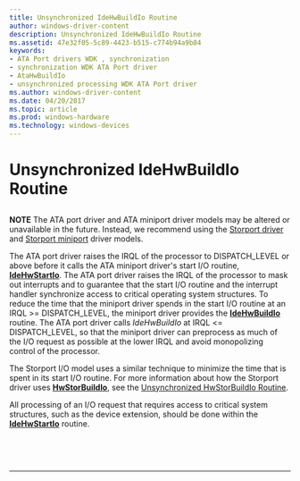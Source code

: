 ```yaml
---
title: Unsynchronized IdeHwBuildIo Routine
author: windows-driver-content
description: Unsynchronized IdeHwBuildIo Routine
ms.assetid: 47e32f05-5c89-4423-b515-c774b94a9b84
keywords:
- ATA Port drivers WDK , synchronization
- synchronization WDK ATA Port driver
- AtaHwBuildIo
- unsynchronized processing WDK ATA Port driver
ms.author: windows-driver-content
ms.date: 04/20/2017
ms.topic: article
ms.prod: windows-hardware
ms.technology: windows-devices
---
```


# Unsynchronized IdeHwBuildIo Routine


## <span id="ddk_unsynchronized_atahwbuildio_routine_kg"></span><span id="DDK_UNSYNCHRONIZED_ATAHWBUILDIO_ROUTINE_KG"></span>


**NOTE** The ATA port driver and ATA miniport driver models may be altered or unavailable in the future. Instead, we recommend using the [Storport driver](https://msdn.microsoft.com/en-us/windows/hardware/drivers/storage/storport-driver) and [Storport miniport](https://msdn.microsoft.com/en-us/windows/hardware/drivers/storage/storport-miniport-drivers) driver models.


The ATA port driver raises the IRQL of the processor to DISPATCH\_LEVEL or above before it calls the ATA miniport driver's start I/O routine, [**IdeHwStartIo**](https://msdn.microsoft.com/library/windows/hardware/ff559003). The ATA port driver raises the IRQL of the processor to mask out interrupts and to guarantee that the start I/O routine and the interrupt handler synchronize access to critical operating system structures. To reduce the time that the miniport driver spends in the start I/O routine at an IRQL &gt;= DISPATCH\_LEVEL, the miniport driver provides the [**IdeHwBuildIo**](https://msdn.microsoft.com/library/windows/hardware/ff557462) routine. The ATA port driver calls *IdeHwBuildIo* at IRQL &lt;= DISPATCH\_LEVEL, so that the miniport driver can preprocess as much of the I/O request as possible at the lower IRQL and avoid monopolizing control of the processor.

The Storport I/O model uses a similar technique to minimize the time that is spent in its start I/O routine. For more information about how the Storport driver uses [**HwStorBuildIo**](https://msdn.microsoft.com/library/windows/hardware/ff557369), see the [Unsynchronized HwStorBuildIo Routine](unsynchronized-hwstorbuildio-routine.md).

All processing of an I/O request that requires access to critical system structures, such as the device extension, should be done within the [**IdeHwStartIo**](https://msdn.microsoft.com/library/windows/hardware/ff559003) routine.

 

 


--------------------
